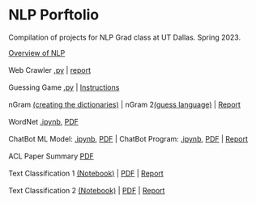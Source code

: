 # NLP Porftolio
Compilation of projects for NLP Grad class at UT Dallas. Spring 2023.

[Overview of NLP](Overview_of_NLP.pdf)
<br />
<br />
Web Crawler [.py](web_crawler/crawler.py) | [report](web_crawler/report.pdf)
<br />
<br />
Guessing Game [.py](guessing_game/guessing_game.py) | [Instructions](guessing_game/guessing_game_instructions.pdf)
<br />
<br />
nGram [(creating the dictionaries)](ngrams/ngrams.py) | nGram 2[(guess language)](ngrams/ngrams_2.py) | [Report](ngrams/report.pdf)
<br />
<br />
WordNet [.ipynb](wordnet/wordnet.ipynb), [PDF](wordnet/wordnet.pdf)
<br />
<br />
ChatBot ML Model: [.ipynb](chatbot/model.ipynb), [PDF](chatbot/model.pdf) | ChatBot Program: [.ipynb](chatbot/chatbot.ipynb), [PDF](chatbot/chatbot.pdf) | [Report](chatbot/report.pdf)
<br />
<br />
ACL Paper Summary [PDF](acl/summary.pdf)
<br />
<br />
Text Classification 1 [(Notebook)](wordnet/wordnet.ipynb) | [PDF](wordnet/wordnet.pdf) | [Report]()
<br />
<br />
Text Classification 2 [(Notebook)](wordnet/wordnet.ipynb) | [PDF](wordnet/wordnet.pdf) | [Report]()
<br />
<br />
